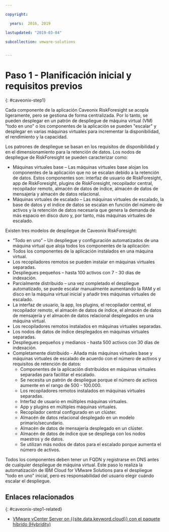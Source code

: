 ```yaml
---

copyright:

  years:  2016, 2019

lastupdated: "2019-03-04"

subcollection: vmware-solutions


---
```


# Paso 1 - Planificación inicial y requisitos previos
{: #caveonix-step1}

Cada componente de la aplicación Caveonix RiskForesight se acopla ligeramente, pero se gestiona de forma centralizada. Por lo tanto, se pueden desplegar en un patrón de despliegue de máquina virtual (VM) "todo en uno" o los componentes de la aplicación se pueden "escalar" y desplegar en varias máquinas virtuales para incrementar la disponibilidad, el rendimiento y la capacidad.

Los patrones de despliegue se basan en los requisitos de disponibilidad y en el dimensionamiento para la retención de datos. Los nodos de despliegue de RiskForesight se pueden caracterizar como:

-	Máquinas virtuales base – Las máquinas virtuales base alojan los componentes de la aplicación que no se escalan debido a la retención de datos. Estos componentes son: interfaz de usuario de RiskForesight, app de RiskForesight, plugins de RiskForesight, recopilador central, recopilador remoto, almacén de datos de índice, almacén de datos de mensajería y almacén de datos relacional.
-	Máquinas virtuales de escalado – Las máquinas virtuales de escalado, la base de datos y el índice de datos se escalan en función del número de activos y la retención de datos necesaria que genera la demanda de más espacio en disco duro y, por tanto, más máquinas virtuales de escalado.

Existen tres modelos de despliegue de Caveonix RiskForesight:

-	“Todo en uno” – Un despliegue y configuración automatizados de una máquina virtual que aloja todos los componentes de la aplicación:
  - Todos los componentes de la aplicación instalados en una máquina virtual.
  - Los recopiladores remotos se pueden instalar en máquinas virtuales separadas.
  - Despliegues pequeños – hasta 100 activos con 7 - 30 días de indexación.
-	Parcialmente distribuido – una vez completado el despliegue automatizado, se puede escalar manualmente aumentando la RAM y el disco en la máquina virtual inicial y añadir tres máquinas virtuales de escalado.
  - La interfaz de usuario, la app, los plugins, el recopilador central, el recopilador remoto, el almacén de datos de índice, el almacén de datos de mensajería y el almacén de datos relacional desplegados en una máquina virtual.
  - Los recopiladores remotos instalados en máquinas virtuales separadas.
  -	Los nodos de datos de índice desplegados en máquinas virtuales separadas.
  -	Despliegues pequeños y medianos - hasta 500 activos con 30 días de indexación.
- Completamente distribuido - Añada más máquinas virtuales base y máquinas virtuales de escalado de acuerdo con el número de activos y requisitos de retención de datos:
  - Componentes de la aplicación distribuidos en máquinas virtuales separadas para facilitar el escalado.
  -	Se necesita un patrón de despliegue porque el número de activos aumente en el rango de 500 - 100.000.
  -	Los recopiladores remotos instalados en máquinas virtuales separadas.
  -	Interfaz de usuario en múltiples máquinas virtuales.
  -	App y plugins en múltiples máquinas virtuales.
  -	Recopilador central configurado en un clúster.
  -	Almacén de datos relacional desplegado en un modelo primario/secundario.
  -	Almacén de datos de mensajería desplegado en un clúster.
  -	Almacén de datos de índice que se despliega con los nodos maestros y de datos.
  -	Se utilizan más nodos de datos para el escalado porque aumenta el número de activos.

Todos los componentes deben tener un FQDN y registrarse en DNS antes de cualquier despliegue de máquina virtual. Este paso lo realiza la automatización de IBM Cloud for VMware Solutions para el despliegue "todo en uno" inicial, pero es responsabilidad del usuario elegir cuándo escalar el despliegue.

## Enlaces relacionados
{: #caveonix-step1-related}

* [VMware vCenter Server on {{site.data.keyword.cloud}} con el paquete híbrido (Hybridity)](/docs/services/vmwaresolutions/archiref/vcs?topic=vmware-solutions-vcs-hybridity-intro)
